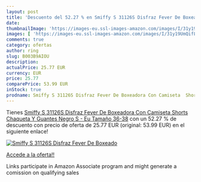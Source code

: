 ```yaml
---
layout: post
title: 'Descuento del 52.27 % en Smiffy S 31126S Disfraz Fever De Boxeado'
date: 
thumbnailImage: 'https://images-eu.ssl-images-amazon.com/images/I/31y19UmQifL._SL200_.jpg'
images: [ 'https://images-eu.ssl-images-amazon.com/images/I/31y19UmQifL._SL200_.jpg' ]
comments: true
category: ofertas
author: ring
slug: B003B9AIOU
description:
actualPrice: 25.77 EUR
currency: EUR
price: 25.77
comparePrice: 53.99 EUR
inStock: true
prodname: Smiffy S 31126S Disfraz Fever De Boxeadora Con Camiseta  Shorts Chaqueta Y Guantes  Negro  S - Eu Tamaño 36-38
---
```


Tienes [Smiffy S 31126S Disfraz Fever De Boxeadora Con Camiseta  Shorts Chaqueta Y Guantes  Negro  S - Eu Tamaño 36-38](https://www.amazon.es/dp/B003B9AIOU/?tag=tolees-21) con un 52.27 % de descuento con precio de oferta de 25.77 EUR (original: 53.99 EUR) en el siguiente enlace!

[![Smiffy S 31126S Disfraz Fever De Boxeado](https://images-eu.ssl-images-amazon.com/images/I/31y19UmQifL._SL200_.jpg)](https://www.amazon.es/dp/B003B9AIOU/?tag=tolees-21)

[Accede a la oferta!!](https://www.amazon.es/dp/B003B9AIOU/?tag=tolees-21)

Links participate in Amazon Associate program and might generate a comission on qualifying sales


